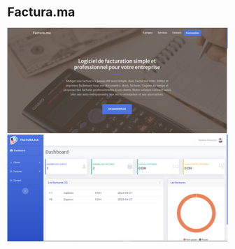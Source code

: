 # Factura.ma 



![yassine achouyne](/public/assets/img/Capture%20d%E2%80%99%C3%A9cran%202023-03-28%20234113.png)
![yassine achouyne](/public/assets/img/Capture%20d%E2%80%99%C3%A9cran%202023-03-28%20234244.png)